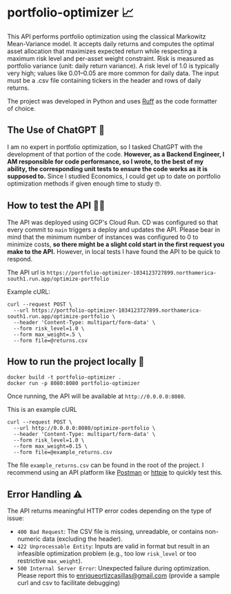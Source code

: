 # portfolio-optimizer 📈

This API performs portfolio optimization using the classical Markowitz Mean-Variance model.
It accepts daily returns and computes the optimal asset allocation that maximizes expected return while respecting a
maximum risk level and per-asset weight constraint.
Risk is measured as portfolio variance (unit: daily return variance). A risk level of 1.0 is typically very high; values
like 0.01–0.05 are more common for daily data.
The input must be a .csv file containing tickers in the header and rows of daily returns.

The project was developed in Python and uses [Ruff](https://docs.astral.sh/ruff/) as the code formatter of choice.

## The Use of ChatGPT 🤖

I am no expert in portfolio optimization, so I tasked ChatGPT with the development of that portion of the code.
**However, as a Backend Engineer, I AM responsible for code performance, so I wrote, to
the best of my ability, the corresponding unit tests
to ensure the code works as it is supposed to.** Since I studied Economics, I could get up to date on portfolio
optimization methods if given enough time to study 🤓.

## How to test the API 🕵🏻‍

The API was deployed using GCP's Cloud Run. CD was configured so that every commit to `main` triggers a deploy
and updates the API. Please bear in mind that the minimum number of instances was configured to 0 to minimize costs,
**so there might be a slight cold start in the first request you make to the API.** However, in local tests I have found
the API to be quick to respond.

The API url is `https://portfolio-optimizer-1034123727899.northamerica-south1.run.app/optimize-portfolio`

Example cURL:

```
curl --request POST \
  --url https://portfolio-optimizer-1034123727899.northamerica-south1.run.app/optimize-portfolio \
  --header 'Content-Type: multipart/form-data' \
  --form risk_level=1.0 \
  --form max_weight=.5 \
  --form file=@returns.csv
```

## How to run the project locally 🚀

```
docker build -t portfolio-optimizer .
docker run -p 8080:8080 portfolio-optimizer
```

Once running, the API will be available at `http://0.0.0.0:8080`.

This is an example cURL

```
curl --request POST \
  --url http://0.0.0.0:8080/optimize-portfolio \
  --header 'Content-Type: multipart/form-data' \
  --form risk_level=1.0 \
  --form max_weight=0.15 \
  --form file=@example_returns.csv

```

The file `example_returns.csv` can be found in the root of the project.
I recommend using an API platform like [Postman](https://www.postman.com/product/tools/) or [httpie](https://httpie.io/)
to quickly test this.

## Error Handling ⚠️

The API returns meaningful HTTP error codes depending on the type of issue:

- `400 Bad Request`: The CSV file is missing, unreadable, or contains non-numeric data (excluding the header).
- `422 Unprocessable Entity`: Inputs are valid in format but result in an infeasible optimization problem (e.g., too
  low `risk_level` or too restrictive `max_weight`).
- `500 Internal Server Error`: Unexpected failure during optimization.
  Please report this to enriqueortizcasillas@gmail.com (provide a sample curl and csv to facilitate debugging)
